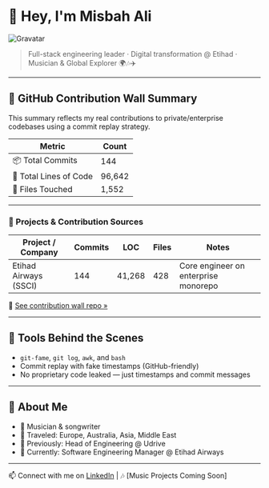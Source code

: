# 👋 Hey, I'm Misbah Ali

![Gravatar](https://www.gravatar.com/avatar/0f367f1be7c660ebdf7dfc56c9bb5f46?s=200)

> Full-stack engineering leader · Digital transformation @ Etihad · Musician & Global Explorer 🌍🎶✈️

---

## 🧱 GitHub Contribution Wall Summary

This summary reflects my real contributions to private/enterprise codebases using a commit replay strategy.

| Metric                  | Count     |
|-------------------------|-----------|
| 📦 Total Commits        | 144       |
| 📜 Total Lines of Code  | 96,642    |
| 📁 Files Touched        | 1,552     |

---

### 🏢 Projects & Contribution Sources

| Project / Company         | Commits | LOC     | Files | Notes                        |
|---------------------------|---------|---------|-------|------------------------------|
| Etihad Airways (SSCI)     | 144     | 41,268  | 428   | Core engineer on enterprise monorepo |

🔗 [See contribution wall repo »](https://github.com/mmisbahali/github-contrib-wall)

---

## 🧠 Tools Behind the Scenes

- `git-fame`, `git log`, `awk`, and `bash`
- Commit replay with fake timestamps (GitHub-friendly)
- No proprietary code leaked — just timestamps and commit messages

---

## 🎸 About Me

- 🎹 Musician & songwriter
- 🧭 Traveled: Europe, Australia, Asia, Middle East
- 💼 Previously: Head of Engineering @ Udrive
- 🛫 Currently: Software Engineering Manager @ Etihad Airways

---

📫 Connect with me on [LinkedIn](https://www.linkedin.com/in/misbahali) | 🎶 [Music Projects Coming Soon]
